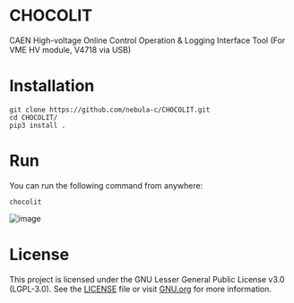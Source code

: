 # CHOCOLIT
CAEN High-voltage Online Control Operation & Logging Interface Tool
(For VME HV module, V4718 via USB)





# Installation
```
git clone https://github.com/nebula-c/CHOCOLIT.git
cd CHOCOLIT/
pip3 install .     
```

# Run
You can run the following command from anywhere:
```
chocolit
```
![image](https://github.com/user-attachments/assets/19478704-ab86-4f17-941f-c238375d949b)


# License
This project is licensed under the GNU Lesser General Public License v3.0 (LGPL-3.0).
See the [LICENSE](./LICENSE) file or visit [GNU.org](https://www.gnu.org/licenses/lgpl-3.0.html) for more information.


